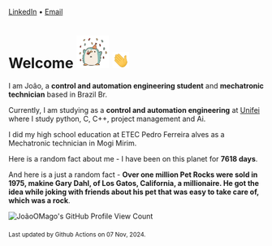 [LinkedIn](https://www.linkedin.com/in/joão-pedro-gozzoli-b95641301/) &bull;
[Email](joaopedrogozzoli@gmail.com)

# Welcome <img src="happy.gif" height="64px" /> <img src="wave.gif" height="32px" />

I am João, a  **control and automation engineering student** and **mechatronic technician** based in Brazil Br.

Currently, I am studying as a **control and automation engineering** at [Unifei](https://unifei.edu.br) where I study python, C, C++, project management and Ai.

I did my high school education at ETEC Pedro Ferreira alves as a Mechatronic technician in Mogi Mirim.

Here is a random fact about me - I have been on this planet for **7618 days**.

And here is a just a random fact -  **Over one million Pet Rocks were sold in 1975, makine Gary Dahl, of Los Gatos, California, a millionaire. He got the idea while joking with friends about his pet that was easy to take care of, which was a rock**.

![JoãoOMago's GitHub Profile View Count](https://komarev.com/ghpvc/?username=JoaoOMago)

<sub>Last updated by Github Actions on 07 Nov, 2024.</sub>
